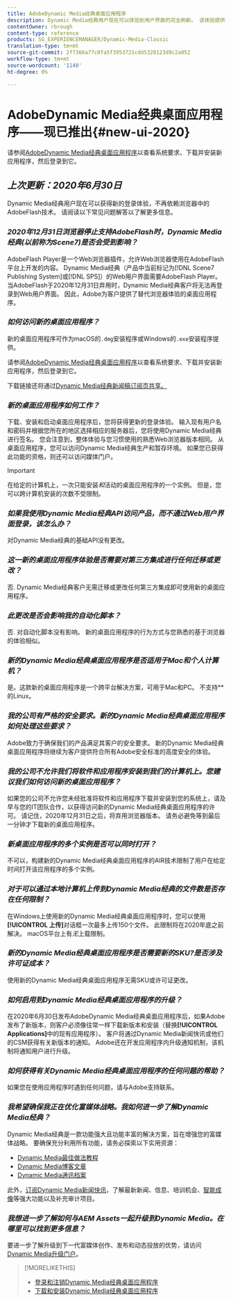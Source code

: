 ```yaml
---
title: AdobeDynamic Media经典桌面应用程序
description: Dynamic Media经典用户现在可以体验到用户界面的完全刷新。 该体验提供包含有价值资源链接的更新登录，此更新不再依赖浏览器中的AdobeFlash技术。
contentOwner: rbrough
content-type: reference
products: SG_EXPERIENCEMANAGER/Dynamic-Media-Classic
translation-type: tm+mt
source-git-commit: 2f7366a77c0fa5f3953721cdd5328123d9c2a052
workflow-type: tm+mt
source-wordcount: '1140'
ht-degree: 0%

---
```



# AdobeDynamic Media经典桌面应用程序——现已推出{#new-ui-2020}

请参阅[AdobeDynamic Media经典桌面应用程序](/help/dynamic-media-classic-desktop-app.md)以查看系统要求、下载并安装新应用程序，然后登录到它。

## _上次更新：2020年6月30日_

Dynamic Media经典用户现在可以获得新的登录体验，不再依赖浏览器中的AdobeFlash技术。 请阅读以下常见问题解答以了解更多信息。

### **_2020年12月31日浏览器停止支持AdobeFlash时，Dynamic Media经典(以前称为Scene7)是否会受到影响？_**

AdobeFlash Player是一个Web浏览器插件，允许Web浏览器使用在AdobeFlash平台上开发的内容。 Dynamic Media经典（产品中当前标记为[!DNL Scene7 Publishing System]或[!DNL SPS]）的Web用户界面需要AdobeFlash Player。 当AdobeFlash于2020年12月31日弃用时，Dynamic Media经典客户将无法再登录到Web用户界面。 因此，Adobe为客户提供了替代浏览器体验的桌面应用程序。

### **_如何访问新的桌面应用程序？_**

新的桌面应用程序可作为macOS的`.dmg`安装程序或Windows的`.exe`安装程序提供。

请参阅[AdobeDynamic Media经典桌面应用程序](/help/dynamic-media-classic-desktop-app.md)以查看系统要求、下载并安装新应用程序，然后登录到它。

下载链接还将通过[Dynamic Media经典新闻稿订阅页共享。](https://www.adobe.com/subscription/dynamic-media-newsletter.html)

### **_新的桌面应用程序如何工作？_**

下载、安装和启动桌面应用程序后，您将获得更新的登录体验。 输入现有用户名和密码并根据您所在的地区选择相应的服务器后，您将使用Dynamic Media经典进行签名。 您会注意到，整体体验与您习惯使用的熟悉Web浏览器版本相同。 从桌面应用程序，您可以访问Dynamic Media经典生产和暂存环境。 如果您已获得此功能的资格，则还可以访问媒体门户。

>[!IMPORTANT]
>
>在给定的计算机上，一次只能安装&#x200B;*和*&#x200B;活动的桌面应用程序的一个实例。 但是，您可以跨计算机安装的次数不受限制。

### **_如果我使用Dynamic Media经典API访问产品，而不通过Web用户界面登录，该怎么办？_**

对Dynamic Media经典的基础API没有更改。

### **_这一新的桌面应用程序体验是否需要对第三方集成进行任何迁移或更改？_**

否. Dynamic Media经典客户无需迁移或更改任何第三方集成即可使用新的桌面应用程序。

### **_此更改是否会影响我的自动化脚本？_**

否. 对自动化脚本没有影响。 新的桌面应用程序的行为方式与您熟悉的基于浏览器的体验相似。

### **_新的Dynamic Media经典桌面应用程序是否适用于Mac和个人计算机？_**

是。这款新的桌面应用程序是一个跨平台解决方案，可用于Mac和PC。 不支持&#x200B;**&#x200B;的Linux。

### **_我的公司有严格的安全要求。新的Dynamic Media经典桌面应用程序如何处理这些要求？_**

Adobe致力于确保我们的产品满足其客户的安全要求。 新的Dynamic Media经典桌面应用程序将继续为客户提供符合所有Adobe安全标准的高度安全的体验。

### **_我的公司不允许我们将软件和应用程序安装到我们的计算机上。您建议我们如何访问新的桌面应用程序？_**

如果您的公司不允许您未经批准将软件和应用程序下载并安装到您的系统上，请及早与您的IT团队合作，以获得访问新的Dynamic Media经典桌面应用程序的许可。 请记住，2020年12月31日之后，将弃用浏览器版本。 请务必避免等到最后一分钟才下载新的桌面应用程序。

### **_新桌面应用程序的多个实例是否可以同时打开？_**

不可以，构建新的Dynamic Media经典桌面应用程序的AIR技术限制了用户在给定时间打开该应用程序的多个实例。

### **_对于可以通过本地计算机上传到Dynamic Media经典的文件数是否存在任何限制？_**

在Windows上使用新的Dynamic Media经典桌面应用程序时，您可以使用&#x200B;**[!UICONTROL 上传]**&#x200B;对话框一次最多上传150个文件。 此限制将在2020年底之前解决。 macOS平台上有&#x200B;*无*&#x200B;上载限制。

### **_新的Dynamic Media经典桌面应用程序是否需要新的SKU?是否涉及许可证成本？_**

使用新的Dynamic Media经典桌面应用程序无需SKU或许可证更改。

### **_如何启用到Dynamic Media经典桌面应用程序的升级？_**

在2020年6月30日发布AdobeDynamic Media经典桌面应用程序后，如果Adobe发布了新版本，则客户必须像往常一样下载新版本和安装（替换&#x200B;**[!UICONTROL Applications]**&#x200B;中的现有应用程序）。 客户将通过Dynamic Media新闻快讯或他们的CSM获得有关新版本的通知。 Adobe还在开发应用程序内升级通知机制，该机制将通知用户进行升级。

### **_如何获得有关Dynamic Media经典桌面应用程序的任何问题的帮助？_**

如果您在使用应用程序时遇到任何问题，请与Adobe支持联系。

### **_我希望确保我正在优化富媒体战略。我如何进一步了解Dynamic Media经典？_**

Dynamic Media经典是一款功能强大且功能丰富的解决方案，旨在增强您的富媒体战略。 要确保充分利用所有功能，请务必探索以下实用资源：

* [Dynamic Media最佳做法教程](https://experienceleague.adobe.com/docs/experience-manager-learn/dynamic-media-classic-tutorial/overview.html)
* [Dynamic Media博客文章](https://theblog.adobe.com/tag/dynamic-media/)
* [Dynamic Media通讯档案](https://experienceleague.adobe.com/docs/dynamic-media-classic/using/dynamic-media-newsletter.html)

此外，[订阅Dynamic Media新闻快讯](https://www.adobe.com/subscription/dynamic-media-newsletter.html)，了解最新新闻、信息、培训机会、[智能成像](https://experienceleague.adobe.com/docs/experience-manager-65/assets/dynamic/imaging-faq.html#dynamic)等强大功能以及补充审计项目。

### **_我想进一步了解如何与AEM Assets一起升级到Dynamic Media。在哪里可以找到更多信息？_**

要进一步了解升级到下一代富媒体创作、发布和动态投放的优势，请访问[Dynamic Media升级门户](http://exploreadobe.com/dynamic-media-upgrade/)。

>[!MORELIKETHIS]
>
>* [登录和注销Dynamic Media经典桌面应用程序](/help/signing-out.md)
>* [下载和安装Dynamic Media经典桌面应用程序](/help/dynamic-media-classic-desktop-app.md)



<!-- SAVE - OLD LINK TO BEST PRACTICES GUIDE IN PDF https://www.adobe.com/content/dam/www/us/en/marketing/experience-manager-assets/dynamic-media/adobe-dynamic-media-classic-best-practices-guide.pdf -->


